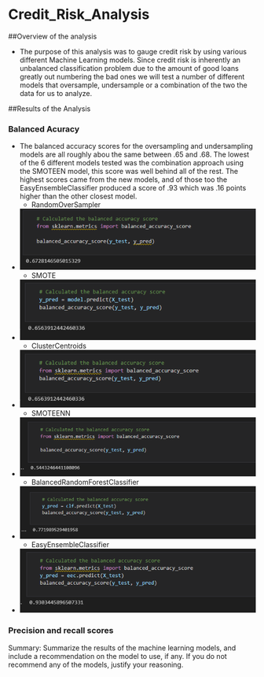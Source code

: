 # Credit_Risk_Analysis

##Overview of the analysis
- The purpose of this analysis was to gauge credit risk by using various different Machine Learning models.  Since credit risk is inherently an unbalanced classification problem due to the amount of good loans greatly out numbering the bad ones we will test a number of different models that oversample, undersample or a combination of the two the data for us to analyze.  

##Results of the Analysis
### Balanced Acuracy 
- The balanced accuracy scores for the oversampling and undersampling models are all roughly abou the same between .65 and .68. The lowest of the 6 different models tested was the combination approach using the SMOTEEN model, this score was well behind all of the rest.  The highest scores came from the new models, and of those too the EasyEnsembleClassifier produced a score of .93 which was .16 points higher than the other closest model.  
  - RandomOverSampler 
- ![analysis](https://github.com/mrodenberg9055/Credit_Risk_Analysis/blob/main/Resources/RandomOverSampler.PNG)
  - SMOTE
- ![analysis](https://github.com/mrodenberg9055/Credit_Risk_Analysis/blob/main/Resources/SMOTE.PNG)
  - ClusterCentroids
- ![analysis](https://github.com/mrodenberg9055/Credit_Risk_Analysis/blob/main/Resources/ClusterCentroids.PNG)
  - SMOTEENN
- ![analysis](https://github.com/mrodenberg9055/Credit_Risk_Analysis/blob/main/Resources/SMOOTEEN.PNG)
  - BalancedRandomForestClassifier
- ![analysis](https://github.com/mrodenberg9055/Credit_Risk_Analysis/blob/main/Resources/BalancedRandomForestClassifier.PNG)
  - EasyEnsembleClassifier
- ![analysis](https://github.com/mrodenberg9055/Credit_Risk_Analysis/blob/main/Resources/EasyEnsembleClassifier.PNG)

### Precision and recall scores

Summary: 
Summarize the results of the machine learning models, and include a recommendation on the model to use, if any. 
If you do not recommend any of the models, justify your reasoning.
